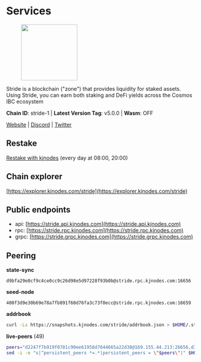 # Services

<figure><img src="https://raw.githubusercontent.com/kj89/testnet_manuals/main/pingpub/logos/stride.png" width="150" alt=""><figcaption></figcaption></figure>

Stride is a blockchain ("zone") that provides liquidity for staked assets.  Using Stride, you can earn both staking and DeFi yields across the Cosmos IBC ecosystem

**Chain ID**: stride-1 | **Latest Version Tag**: v5.0.0 | **Wasm**: OFF

[Website](https://stride.zone) | [Discord](https://discord.gg/mzQZ8dAE7u) | [Twitter](https://twitter.com/stride_zone)

## Restake

[Restake with kjnodes](https://restake.app/stride/stridevaloper1j8gkhtllnp252l6g6zwzea30e7pvzqttr9768n) (every day at 08:00, 20:00)
## Chain explorer
[https://explorer.kjnodes.com/stride](https://explorer.kjnodes.com/stride)

## Public endpoints

* api: [https://stride.api.kjnodes.com](https://stride.api.kjnodes.com)
* rpc: [https://stride.rpc.kjnodes.com](https://stride.rpc.kjnodes.com)
* grpc: [https://stride.grpc.kjnodes.com](https://stride.grpc.kjnodes.com)

## Peering

**state-sync**

```text
d9bfa29e0cf9c4ce0cc9c26d98e5d97228f93b0b@stride.rpc.kjnodes.com:16656
```

**seed-node**

```text
400f3d9e30b69e78a7fb891f60d76fa3c73f0ecc@stride.rpc.kjnodes.com:16659
```

**addrbook**
```bash
curl -Ls https://snapshots.kjnodes.com/stride/addrbook.json > $HOME/.stride/config/addrbook.json
```

**live-peers** (49)
```bash
peers="d2247f7b919f0781c90ee61958d7044665a22d38@169.155.44.213:26656,d36ac7580cc8907a00b0add8c3b047caea6df4ed@107.155.67.202:26636,5dbe792854b8f81df6c6fe5b7aa64d60b27f6100@137.184.235.212:26656,222b5f1f8f8b4933c1913818ab2b7379c282b4e2@65.108.75.107:11656,4d17c6e85a1e6282efee950ff3dfe85b4b043f0f@148.251.51.144:26656,8fff37214fb0ef622f1c09dccb22d6321e004c3e@109.123.242.163:50056,ea6a7b2f366bc343f0670f1673fd86001dd08eb0@65.108.122.246:26636,6856de6f0c70a850db2b58deb43d568fced4a524@35.208.90.201:26656,1387946c04bceb472113f657f55f670f71709230@65.108.4.188:12256,c9027c0429bca7dc7a441d7764d404d50694c225@66.206.17.178:26665,2254e6968e5c7ebc98ef5b79b388502fa44e10e1@5.161.134.44:26656,e1b058e5cfa2b836ddaa496b10911da62dcf182e@138.201.8.248:26656,d056dcd5ac8dddb23e2962a5ade6ee51f9bfd785@162.19.89.8:10456,a3f95b0b15c31a68a7535f6068c4e14b95e90dcf@65.109.92.240:21016,06c309d890fe6a1e7d2ac0a600ab077d1e793e18@51.195.89.43:10156,ee83fda060b370df27746eb00eac02ecc175bbc0@195.201.83.166:36856,d77e7918b9f9e21ee60a8e03075ca3e5f7353912@162.55.4.253:26656,05eec003db41d7ff47a317ef59f83e31bdca23c3@78.107.234.44:26656,5093547fdf0430143ac66b4ee55d80e6542a6c10@217.174.247.163:26656,2e31202bf143867621e526734b6d6a30e2873d45@65.108.136.206:26656,28db7a664e95241930c5680ad2e1480bed3fb99f@198.244.178.213:26656,463b1dc6903455575079572fb23407be586f2a4b@185.16.39.37:26656,7ee622727088106f07402fa1e9004fdb2d504bf6@176.9.188.21:26656,9ee75491e354965d8bfd8434aa093f8613bc1dce@65.108.238.103:12256,a757fc9ea95a7f643d392ec9fdaa31cbf06e76d9@195.3.221.21:12256,b6bbf3fce8563bf55cee37776d1cfc3e6692c7e6@167.235.1.101:26656,98ea86b6dd2786820ec7f9f2b697d7083de43135@38.146.3.120:12256,dc9241e56b67b2d9b39a79f4aa9dc432d78c1dbc@195.3.223.204:10156,157000d06040f2a7b981c6f062da0c9da0e6e6af@194.163.163.0:26656,1ec2a654e00e22279ee50f13f074f2bce7218681@15.235.114.194:10156,8d7d0f32d53467c4d5e8871faf4ec58ea970fed2@157.90.179.182:26456,dacd583773d733be4baaeadedde982a2d04869bf@34.170.17.239:26656,6cadd05c4d7668c023d6232cefeeef52c3ba59ed@95.216.245.158:26656,18704d8ffb35d412adb3fb8eea62c894cf175e75@86.48.26.130:26656,5383a21cf2d5e513aea2c3e430133f31aa2e5d00@138.201.32.103:26656,6a6a70719d44dfdaa74a074f017dc1f1ff23da62@146.59.0.123:6000,befab97d41e02ea4e759eda3de9e30e77b95b55b@34.68.196.138:26656,5b20fde898024d705cba65ba9a9352f8a4a2d8d2@23.88.32.150:27012,741864e5c0bd37ae602c2c853c71a2c3b84589a0@65.21.88.172:29656,c917a2f2ca2d40c42bd97d15de8686648c12941b@148.71.46.4:46656,63722a9aed0225d7a5f6a49d1c53b5c979137b13@73.129.182.254:26656,b42011f01bd3987a0eb38092cbcfb44a8e4dc7f1@185.248.24.16:16656,20f56a68a04eedc764b7e1b87b7032a50b9d4fe9@51.81.155.97:10456,d9bfa29e0cf9c4ce0cc9c26d98e5d97228f93b0b@65.109.88.38:16656,233e06cfa51d53e186afe032e848f5c9f5cd4a01@83.171.248.3:26656,04b797b5a56fb939a97a3c7d9c3230d09b85e8d7@93.189.30.118:26656,d849878a2972dc8a79ae031e37eb977c56b85f49@13.215.125.32:26656,d13d51e660dbd89d6660ac9b61957c5e727efdae@135.181.130.145:6000,a7d96dc929824613315dcc1c90fee119f28cc51f@164.152.160.155:26656"
sed -i -e "s|^persistent_peers *=.*|persistent_peers = \"$peers\"|" $HOME/.stride/config/config.toml
```
